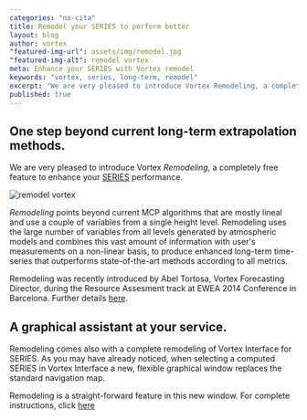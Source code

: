 ```yaml
---
categories: "no-cita"
title: Remodel your SERIES to perform better
layout: blog
author: vortex
"featured-img-url": assets/img/remodel.jpg
"featured-img-alt": remodel vortex
meta: Enhance your SERIES with Vortex remodel
keywords: "vortex, series, long-term, remodel"
excerpt: "We are very pleased to introduce Vortex Remodeling, a completely free feature to enhance your SERIES performance"
published: true
---
```


## One step beyond current long-term extrapolation methods.

We are very pleased to introduce Vortex _Remodeling_, a completely free feature to enhance your [SERIES](../solutions/series.html) performance.

<!--<img src="/assets/img/petals.jpg" alt="Drawing" style="width: 600px; text-align:center;"/>-->
![remodel vortex](/assets/img/remodel.jpg)

_Remodeling_ points beyond current MCP algorithms that are mostly lineal and use a couple of variables from a single height level. Remodeling uses the large number of variables from all levels generated by atmospheric models and combines this vast amount of information with user's measurements on a non-linear basis, to produce enhanced long-term time-series that outperforms state-of-the-art methods according to all metrics.

Remodeling was recently introduced by Abel Tortosa, Vortex Forecasting Director, during the Resource Assesment track at EWEA 2014 Conference in Barcelona. Further details [here](../docs/EWEA2014_Atortosa.pdf).

## A graphical assistant at your service.

Remodeling comes also with a complete remodeling of Vortex Interface for SERIES. As you may have already noticed, when selecting a computed SERIES in Vortex Interface a new, flexible graphical window replaces the standard navigation map.

Remodeling is a straight-forward feature in this new window. For complete instructions, click [here](../docs/info.remodeling.pdf)